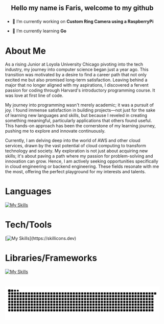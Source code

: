 <h2 align="center">Hello my name is Faris, welcome to my github</h2>

###



- 🔭 I’m currently working on **Custom Ring Camera using a RaspberryPi**

- 🌱 I’m currently learning **Go**

# About Me
As a rising Junior at Loyola University Chicago pivoting into the tech industry, my journey into computer science began just a year ago. This transition was motivated by a desire to find a career path that not only excited me but also promised long-term satisfaction. Leaving behind a major that no longer aligned with my aspirations, I discovered a fervent passion for coding through Harvard's introductory programming course. It was love at first line of code.

My journey into programming wasn't merely academic; it was a pursuit of joy. I found immense satisfaction in building projects—not just for the sake of learning new languages and skills, but because I reveled in creating something meaningful, particularly applications that others found useful. This hands-on approach has been the cornerstone of my learning journey, pushing me to explore and innovate continuously.

Currently, I am delving deep into the world of AWS and other cloud services, drawn by the vast potential of cloud computing to transform technology and society. My exploration is not just about acquiring new skills; it's about paving a path where my passion for problem-solving and innovation can grow. Hence, I am actively seeking opportunities specifically in cloud engineering or backend engineering. These fields resonate with me the most, offering the perfect playground for my interests and talents.


# Languages 
[![My Skills](https://skillicons.dev/icons?i=py,java,cs,go,js,ts)](https://skillicons.dev)


# Tech/Tools
[![My Skills](https://skillicons.dev/icons?i=aws,docker,terraform,mysql,gcp,git,)](https://skillicons.dev)

# Libraries/Frameworks
[![My Skills](https://skillicons.dev/icons?i=react,dotnet,express,nodejs,tensorflow,opencv,sklearn)](https://skillicons.dev)


###

<br clear="both">

<img src="https://raw.githubusercontent.com/fsiddiqi03/fsiddiqi03/output/snake.svg" alt="Snake animation" />

###
